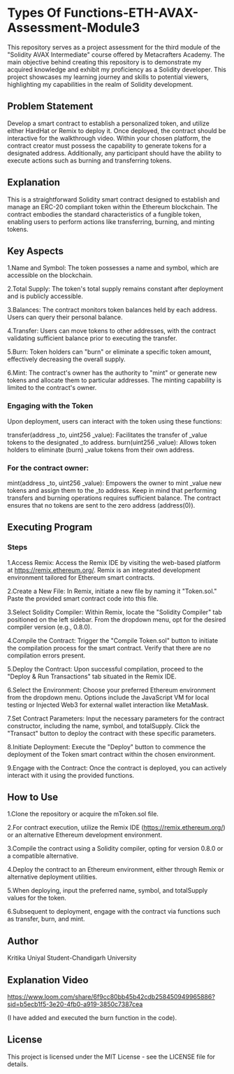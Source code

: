 # Types Of Functions-ETH-AVAX-Assessment-Module3
This repository serves as a project assessment for the third module of the "Solidity AVAX Intermediate" course offered by Metacrafters Academy. The main objective behind creating this repository is to demonstrate my acquired knowledge and exhibit my proficiency as a Solidity developer. This project showcases my learning journey and skills to potential viewers, highlighting my capabilities in the realm of Solidity development.

##  Problem Statement
Develop a smart contract to establish a personalized token, and utilize either HardHat or Remix to deploy it. Once deployed, the contract should be interactive for the walkthrough video. Within your chosen platform, the contract creator must possess the capability to generate tokens for a designated address. Additionally, any participant should have the ability to execute actions such as burning and transferring tokens.

## Explanation
This is a straightforward Solidity smart contract designed to establish and manage an ERC-20 compliant token within the Ethereum blockchain. The contract embodies the standard characteristics of a fungible token, enabling users to perform actions like transferring, burning, and minting tokens.

## Key Aspects
1.Name and Symbol: The token possesses a name and symbol, which are accessible on the blockchain.

2.Total Supply: The token's total supply remains constant after deployment and is publicly accessible.

3.Balances: The contract monitors token balances held by each address. Users can query their personal balance.

4.Transfer: Users can move tokens to other addresses, with the contract validating sufficient balance prior to executing the transfer.

5.Burn: Token holders can "burn" or eliminate a specific token amount, effectively decreasing the overall supply.

6.Mint: The contract's owner has the authority to "mint" or generate new tokens and allocate them to particular addresses. The minting capability is limited to the contract's owner.
### Engaging with the Token
Upon deployment, users can interact with the token using these functions:

transfer(address _to, uint256 _value): Facilitates the transfer of _value tokens to the designated _to address.
burn(uint256 _value): Allows token holders to eliminate (burn) _value tokens from their own address.

### For the contract owner:
mint(address _to, uint256 _value): Empowers the owner to mint _value new tokens and assign them to the _to address. Keep in mind that performing transfers and burning operations requires sufficient balance. The contract ensures that no tokens are sent to the zero address (address(0)).

## Executing Program
### Steps
1.Access Remix: Access the Remix IDE by visiting the web-based platform at https://remix.ethereum.org/. Remix is an integrated development environment tailored for Ethereum smart contracts.

2.Create a New File: In Remix, initiate a new file by naming it "Token.sol." Paste the provided smart contract code into this file.

3.Select Solidity Compiler: Within Remix, locate the "Solidity Compiler" tab positioned on the left sidebar. From the dropdown menu, opt for the desired compiler version (e.g., 0.8.0).

4.Compile the Contract: Trigger the "Compile Token.sol" button to initiate the compilation process for the smart contract. Verify that there are no compilation errors present.

5.Deploy the Contract: Upon successful compilation, proceed to the "Deploy & Run Transactions" tab situated in the Remix IDE.

6.Select the Environment: Choose your preferred Ethereum environment from the dropdown menu. Options include the JavaScript VM for local testing or Injected Web3 for external wallet interaction like MetaMask.

7.Set Contract Parameters: Input the necessary parameters for the contract constructor, including the name, symbol, and totalSupply. Click the "Transact" button to deploy the contract with these specific parameters.

8.Initiate Deployment: Execute the "Deploy" button to commence the deployment of the Token smart contract within the chosen environment.

9.Engage with the Contract: Once the contract is deployed, you can actively interact with it using the provided functions.

## How to Use
1.Clone the repository or acquire the mToken.sol file.

2.For contract execution, utilize the Remix IDE (https://remix.ethereum.org/) or an alternative Ethereum development environment.

3.Compile the contract using a Solidity compiler, opting for version 0.8.0 or a compatible alternative.

4.Deploy the contract to an Ethereum environment, either through Remix or alternative deployment utilities.

5.When deploying, input the preferred name, symbol, and totalSupply values for the token.

6.Subsequent to deployment, engage with the contract via functions such as transfer, burn, and mint.

## Author
Kritika Uniyal
Student-Chandigarh University

## Explanation Video
https://www.loom.com/share/6f9cc80bb45b42cdb258450949965886?sid=b5ecb1f5-3e20-4fb0-a919-3850c7387cea

(I have added and executed the burn function in the code).

## License
This project is licensed under the MIT License - see the LICENSE file for details.



